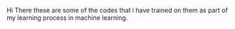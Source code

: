 Hi There
these are some of the codes that i have trained on them as part of my learning process in machine learning.
